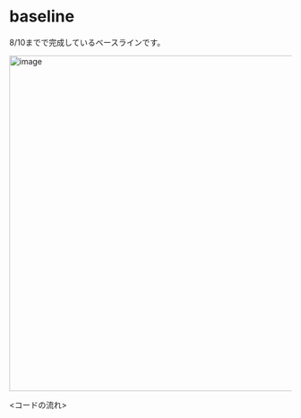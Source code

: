# baseline
8/10までで完成しているベースラインです。

<img width="1210" height="600" alt="image" src="https://github.com/user-attachments/assets/e5bf2573-c143-47bb-9735-d84888a5c986" />

<コードの流れ>
